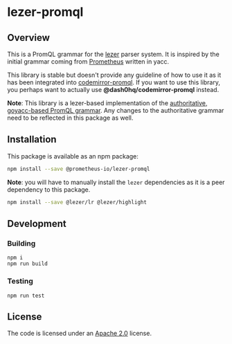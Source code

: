 # lezer-promql

## Overview

This is a PromQL grammar for the [lezer](https://lezer.codemirror.net/) parser system. It is inspired by the initial
grammar coming from [Prometheus](https://github.com/prometheus/prometheus/blob/main/promql/parser/generated_parser.y)
written in yacc.

This library is stable but doesn't provide any guideline of how to use it as it has been integrated
into [codemirror-promql](https://github.com/prometheus/prometheus/blob/main/web/ui/module/codemirror-promql). If you
want to use this library, you perhaps want to actually use **@dash0hq/codemirror-promql** instead.

**Note**: This library is a lezer-based implementation of the [authoritative, goyacc-based PromQL grammar](https://github.com/prometheus/prometheus/blob/main/promql/parser/generated_parser.y). 
Any changes to the authoritative grammar need to be reflected in this package as well.

## Installation

This package is available as an npm package:

```bash
npm install --save @prometheus-io/lezer-promql
```

**Note**: you will have to manually install the `lezer` dependencies as it is a peer dependency to this package.

```bash
npm install --save @lezer/lr @lezer/highlight
```

## Development

### Building

    npm i
    npm run build

### Testing

    npm run test

## License

The code is licensed under an [Apache 2.0](https://github.com/prometheus/prometheus/blob/main/LICENSE) license.
